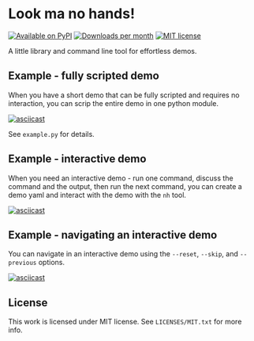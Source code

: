 <!--
SPDX-FileCopyrightText: Nir Soffer <nirsof@gmail.com>
SPDX-License-Identifier: MIT
-->

# Look ma no hands!

[![Available on PyPI](https://img.shields.io/pypi/v/nohands.svg)](https://pypi.python.org/pypi/nohands)
[![Downloads per month](https://img.shields.io/pypi/dm/nohands)](https://pypi.python.org/pypi/nohands)
[![MIT license](https://img.shields.io/pypi/l/nohands)](https://pypi.python.org/pypi/nohands)

A little library and command line tool for effortless demos.

## Example - fully scripted demo

When you have a short demo that can be fully scripted and requires no
interaction, you can scrip the entire demo in one python module.

[![asciicast](https://asciinema.org/a/633574.svg)](https://asciinema.org/a/633574)

See `example.py` for details.

## Example - interactive demo

When you need an interactive demo - run one command, discuss the command
and the output, then run the next command, you can create a demo yaml
and interact with the demo with the `nh` tool.

[![asciicast](https://asciinema.org/a/633578.svg)](https://asciinema.org/a/633578)

## Example - navigating an interactive demo

You can navigate in an interactive demo using the `--reset`, `--skip`,
and `--previous` options.

[![asciicast](https://asciinema.org/a/633581.svg)](https://asciinema.org/a/633581)

## License

This work is licensed under MIT license. See `LICENSES/MIT.txt` for more
info.
